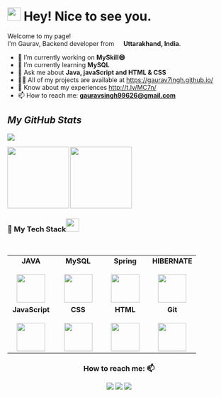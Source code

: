                                                         
<h1><img src="https://emojis.slackmojis.com/emojis/images/1531849430/4246/blob-sunglasses.gif?1531849430" width="30"/> Hey! Nice to see you.</h1>

<p>Welcome to my page! </br> I'm Gaurav, Backend developer from <img src="https://cdn-icons-png.flaticon.com/512/3909/3909444.png" width="13"/> <b>Uttarakhand, India</b>. </p>

                                                       
- 🔭 I’m currently working on **MySkill😄**
- 🌱 I’m currently learning **MySQL**
- 💬 Ask me about **Java, javaScript and HTML & CSS**
- 👨‍💻 All of my projects are available at https://gaurav7ingh.github.io/
- 📄 Know about my experiences http://t.ly/MC7n/
- 📫 How to reach me: **gauravsingh99626@gmail.com**



                                                       
<h2><i>My GitHub Stats</i></h2>
<p align="left"> <img src="https://komarev.com/ghpvc/?username=gaurav7ingh&label=Profile%20views&color=0e75b6&style=flat"/> </p>

<p>
    <img align="left" src="https://github-readme-stats.vercel.app/api?username=gaurav7ingh&show_icons=true&locale=en&theme=dark"  height="139" />
    <img align="center" src="https://github-readme-stats.vercel.app/api/top-langs/?username=gaurav7ingh&layout=compact&exclude_repo=Lybrate-Website-Clone-Version-2.0,Lybrate-Website-Clone,Adidas-Clone&hide=Shell&border_radius=0&theme=dark" height="139" />
</p>

<!-- <img src="https://activity-graph.herokuapp.com/graph?username=gaurav7ingh&theme=xcode" height ="307"/>

![snake gif](https://github.com/gaurav7ingh/gaurav7ingh/blob/output/github-contribution-grid-snake.svg)

<img src="https://raw.githubusercontent.com/andreasbm/readme/master/assets/lines/colored.png">

 -->
 
 
<div align="center">
  <h3 align="left" border="0"> 🚀 My Tech Stack<img src="https://camo.githubusercontent.com/beb64ff21c883e318e4f5db5231c2ba4175705bea1c9249e82a41ab375db4f75/68747470733a2f2f6d65646961322e67697068792e636f6d2f6d656469612f51737347456d706b79454f684243623765312f67697068792e6769663f6369643d656366303565343761306e336769316266716e74716d6f62386739616964316f796a327772336473336d67373030626c267269643d67697068792e676966" width="30"/></h3>
<br>
<table align="center">
<tbody>
<tr valign="top">
<td width="25%" align="center">
<span><b>JAVA</b></span><br><br>
<img height="64px" src="https://cdn-icons-png.flaticon.com/512/226/226777.png">
</td>
<td width="25%" align="center">
<span><b>MySQL</b></span><br><br>
<img height="64px" src="https://cdn-icons-png.flaticon.com/512/919/919836.png">
</td>
<td width="25%" align="center">
<span><b>Spring</b></span><br><br>
<img height="64px" src="https://spring.io/images/spring-logo-9146a4d3298760c2e7e49595184e1975.svg">
</td>
<td width="25%" align="center">
<span><b>HIBERNATE</b></span><br><br>
<img height="64px" src="https://hibernate.org/images/hibernate-logo.svg">
</td>
</tr>

<tr valign="top">
<td width="25%" align="center">
<span><b>JavaScript</b></span><br><br>
<img height="64px" src="https://cdn-icons-png.flaticon.com/512/5968/5968292.png">
</td>


<td width="25%" align="center">
<span><b>CSS</b></span><br><br>
<img height="64px" src="https://cdn-icons-png.flaticon.com/512/888/888847.png">
</td>

<td width="25%" align="center">
<span><b>HTML</b></span><br><br>
<img height="64px" src="https://cdn-icons-png.flaticon.com/512/888/888859.png">
</td>
<td width="25%" align="center">
<span><b>Git</b></span><br><br>
<img height="64px" src="https://cdn.svgporn.com/logos/git-icon.svg">
</td>
</tr>
</tbody>
</table>
</div> 



<div align="center">  
                                                         
<h3 align="center">How to reach me: 📫</h3>
<div align="center" display="flex">
  <a  href="" target="_blank"> <img src="https://img.shields.io/badge/LinkedIn-0077B5?style=for-the-badge&logo=linkedin&logoColor=white" /></a>
  <a  href="mailto: gauravsingh99626@gmail.com" target="_blank"><img src="https://img.shields.io/badge/Gmail-D14836?style=for-the-badge&logo=gmail&logoColor=white" /></a>
  <a  href="https://github.com/gaurav7ingh" target="_blank"><img src="https://img.shields.io/badge/GitHub-100000?style=for-the-badge&logo=github&logoColor=white" /></a>
</div>

                                                          



